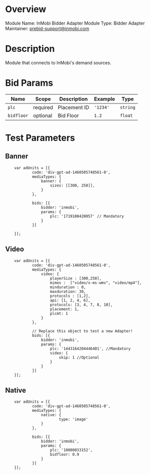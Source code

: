 # Overview

Module Name: InMobi Bidder Adapter
Module Type: Bidder Adapter
Maintainer: prebid-support@inmobi.com

# Description

Module that connects to InMobi's demand sources.

# Bid Params

| Name       | Scope    | Description  |  Example  | Type     |
|------------|----------|--------------|-----------|--------  |
| `plc`      | required | Placement ID | `'1234'`  | `string` |
| `bidfloor` | optional | Bid Floor    | `1.2`     | `float`  |


# Test Parameters

## Banner
```
    var adUnits = [{
            code: 'div-gpt-ad-1460505748561-0',
            mediaTypes: {
                banner: {
                    sizes: [[300, 250]],
                }
            },

            bids: [{
                bidder: 'inmobi',
                params: {
                    plc: '1719108420057' // Mandatory
                }
            }]

    }];
```

## Video
```
    var adUnits = [{
            code: 'div-gpt-ad-1460505748561-0',
            mediaTypes: {
                video: {
                    playerSize : [300,250],
                    mimes :  ["video/x-ms-wmv", "video/mp4"],
                    minduration : 0,
                    maxduration: 30,
                    protocols : [1,2],
                    api: [1, 2, 4, 6],
                    protocols: [3, 4, 7, 8, 10],
                    placement: 1,
                    plcmt: 1
                }
            },

            // Replace this object to test a new Adapter!
            bids: [{
                bidder: 'inmobi',
                params: {
                    plc: '1443164204446401', //Mandatory
                    video: {
                        skip: 1 //Optional
                    }
                }
            }]
    }];
```

## Native
```
    var adUnits = [{
            code: 'div-gpt-ad-1460505748561-0',
            mediaTypes: {
                native: {
                        type: 'image'
                }
            },

            bids: [{
                bidder: 'inmobi',
                params: {
                    plc: '10000033152',
                    bidfloor: 0.9
                }
            }]
    }];
```        
